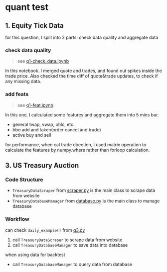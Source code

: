 # quant test

## 1. Equity Tick Data

for this question, I split into 2 parts: check data quality and aggregate data

### check data quality

> see [q1-check_data.ipynb](q1-check_data.ipynb)

In this notebook. I merged quote and trades, and found out spikes inside the trade price.
Also checked the time diff of quote&trade updates, to check if any missing data.

### add feats
> see [q1-feat.ipynb](q1-feat.ipynb)

In this one, I calculated some features and aggregate them into 5 mins bar.
- general twap, vwap, ohlc, etc
- bbo add and taken(order cancel and trade)
- active buy and sell

for performance, when cal trade direction, I used matrix operation to calculate the features by numpy.where rather than forloop calculation.


## 3. US Treasury Auction

### Code Structure

- `TreasuryDataScraper` from [scraper.py](scraper.py) is the main class to scrape data from website
- `TreasuryDatabaseManager` from [database.py](database.py) is the main class to manage database

### Workflow

can check `daily_example()` from [q3.py](q3.py)
1. call `TreasuryDataScraper` to scrape data from website
2. call `TreasuryDatabaseManager` to save data into database


when using data for backtest
-  call `TreasuryDatabaseManager` to query data from database

